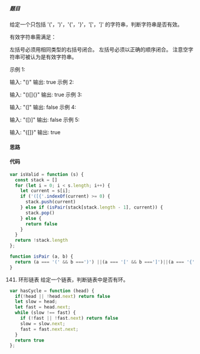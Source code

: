 ##### 题目
给定一个只包括 '('，')'，'{'，'}'，'['，']' 的字符串，判断字符串是否有效。

有效字符串需满足：

左括号必须用相同类型的右括号闭合。
左括号必须以正确的顺序闭合。
注意空字符串可被认为是有效字符串。

示例 1:

输入: "()"
输出: true
示例 2:

输入: "()[]{}"
输出: true
示例 3:

输入: "(]"
输出: false
示例 4:

输入: "([)]"
输出: false
示例 5:

输入: "{[]}"
输出: true

#### 思路

#### 代码
```javascript
var isValid = function (s) {
  const stack = []
  for (let i = 0; i < s.length; i++) { 
    let current = s[i];
    if ('([{'.indexOf(current) >= 0) {
      stack.push(current)
    } else if (isPair(stack[stack.length - 1], current)) {
      stack.pop()
    } else { 
      return false
    }
  }
  return !stack.length
};

function isPair (a, b) { 
  return (a === '(' && b ===')') ||(a === '[' && b ===']')||(a === '{' && b ==='}')
}

```

141. 环形链表
给定一个链表，判断链表中是否有环。
```javascript
var hasCycle = function (head) {
  if(!head || !head.next) return false
  let slow = head;
  let fast = head.next;
  while (slow !== fast) { 
    if (!fast || !fast.next) return false
    slow = slow.next;
    fast = fast.next.next;
  }
  return true
};
```